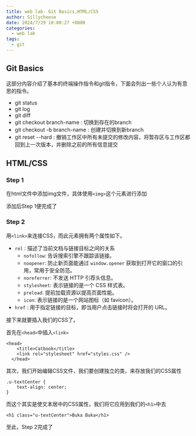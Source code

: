 ```yaml
---
title: web lab- Git Basics,HTML/CSS
author: Sillycheese
date: 2024/7/29 18:00:27 +0800
categories:
  - web lab
tags:
  - git
---
```

## Git Basics

这部分内容介绍了基本的终端操作指令和git指令，下面会列出一些个人认为有意思的指令。

- git status 
- git log
- git diff
- git checkout branch-name : 切换到存在的branch
- git checkout -b branch-name : 创建并切换到新branch
- git reset --hard : 撤销工作区中所有未提交的修改内容，将暂存区与工作区都回到上一次版本，并删除之前的所有信息提交
## HTML/CSS

### Step 1 

在html文件中添加img文件，具体使用`<img>`这个元素进行添加

添加后Step 1便完成了

### Step 2

用`<link>`来连接CSS，而此元素拥有两个属性如下。

- `rel` : 描述了当前文档与链接目标之间的关系
	- `nofollow`: 告诉搜索引擎不跟踪该链接。
	- `noopener`: 防止新页面能通过 `window.opener` 获取到打开它的窗口的引用，常用于安全防范。
	- `noreferrer`: 不发送 HTTP 引荐头信息。
	- `stylesheet`: 表示链接的是一个 CSS 样式表。
	- `preload`: 提前加载资源以提高页面性能。
	- `icon`: 表示链接的是一个网站图标（如 favicon）。
- `href` : 用于指定链接的目标，即当用户点击链接时将会打开的 URL。

接下来就要插入我们的CSS了。

首先在`<head>`中插入`<link>`
```
<head>
    <title>Catbook</title>
    <link rel="stylesheet" href="styles.css" />
  </head>
```

其次，我们开始编辑CSS文件，我们要创建独立的类，来存放我们的CSS属性
```
.u-textCenter {
    text-align: center;
}
```

而这个其实是使文本居中的CSS属性，我们将它应用到我们的`<h1>`中去
```
<h1 class="u-textCenter">Buka Buka</h1>
```

至此，Step 2完成了